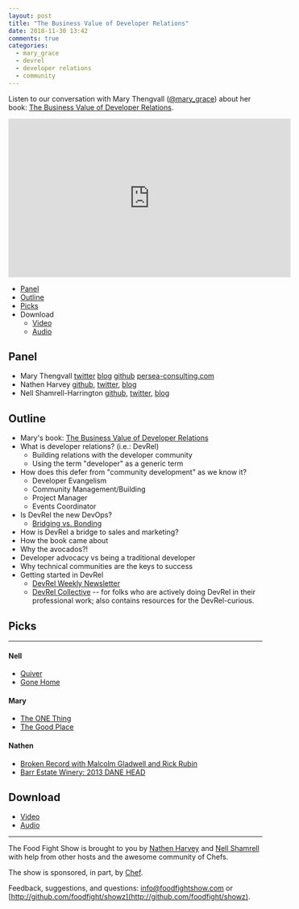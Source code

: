 ```yaml
---
layout: post
title: "The Business Value of Developer Relations"
date: 2018-11-30 13:42
comments: true
categories: 
  - mary_grace
  - devrel
  - developer relations
  - community
---
```



Listen to our conversation with Mary Thengvall ([@mary_grace](https://twitter.com/mary_grace)) about her book: [The Business Value of Developer Relations](https://amzn.to/2Qc30vs).

<iframe width="560" height="315" src="https://www.youtube.com/embed/8TpQGZMheSc" frameborder="0" gesture="media" allow="encrypted-media" allowfullscreen></iframe>

* [Panel](/2018/11/business-value-of-dev-rel.html#panel)
* [Outline](/2018/11/business-value-of-dev-rel.html#outline)
* [Picks](/2018/11/business-value-of-dev-rel.html#picks)
* Download
  * [Video](http://youtu.be/8TpQGZMheSc)
  * [Audio](http://traffic.libsyn.com/foodfight/FFS125.mp3)
  
Panel<a name="panel"></a>
-----

* Mary Thengvall [twitter](https://twitter.com/mary_grace) [blog](https://www.marythengvall.com/) [github](https://github.com/mary-grace)  [persea-consulting.com](https://persea-consulting.com)
* Nathen Harvey [github](http://github.com/nathenharvey), [twitter](http://twitter.com/nathenharvey), [blog](http://nathenharvey.com)
* Nell Shamrell-Harrington [github](https://github.com/nellshamrell), [twitter](https://twitter.com/nellshamrell), [blog](http://nellshamrell.com/)

## Outline<a name="outline"></a>

* Mary's book: [The Business Value of Developer Relations](https://amzn.to/2Qc30vs)
* What is developer relations? (i.e.: DevRel)
  * Building relations with the developer community
  * Using the term "developer" as a generic term
* How does this defer from "community development" as we know it?
  * Developer Evangelism
  * Community Management/Building
  * Project Manager
  * Events Coordinator
* Is DevRel the new DevOps?
  * [Bridging vs. Bonding](https://www.feverbee.com/bridging-bonding/)
* How is DevRel a bridge to sales and marketing?
* How the book came about
* Why the avocados?!
* Developer advocacy vs being a traditional developer
* Why technical communities are the keys to success
* Getting started in DevRel
  * [DevRel Weekly Newsletter](http://devrelweekly.com/)
  * [DevRel Collective](https://devrelcollective.fun) -- for folks who are actively doing DevRel in their professional work; also contains resources for the DevRel-curious.

## Picks<a name="picks"></a>
-----

#### Nell

* [Quiver](https://itunes.apple.com/us/app/quiver-take-better-notes/id866773894?mt=12)
* [Gone Home](https://gonehome.game/)

#### Mary

* [The ONE Thing](https://www.amazon.com/ONE-Thing-Surprisingly-Extraordinary-Results/dp/1885167776)
* [The Good Place](https://www.nbc.com/the-good-place)

#### Nathen

* [Broken Record with Malcolm Gladwell and Rick Rubin](https://itunes.apple.com/us/podcast/broken-record-with-malcolm-gladwell-and-rick-rubin/id1311004083?mt=2)
* [Barr Estate Winery: 2013 DANE HEAD](https://www.barrestatewines.com/wines/2013-dane-head/)


Download
--------
* [Video](http://youtu.be/8TpQGZMheSc)
* [Audio](http://traffic.libsyn.com/foodfight/FFS125.mp3)

<hr />

The Food Fight Show is brought to you by [Nathen Harvey](https://twitter.com/nathenharvey) and [Nell Shamrell](https://twitter.com/nellshamrell) with help from other hosts and the awesome community of Chefs.

The show is sponsored, in part, by [Chef](http://www.chef.io).

Feedback, suggestions, and questions:  [info@foodfightshow.com](mailto:info@foodfightshow.com) or  [http://github.com/foodfight/showz](http://github.com/foodfight/showz).


